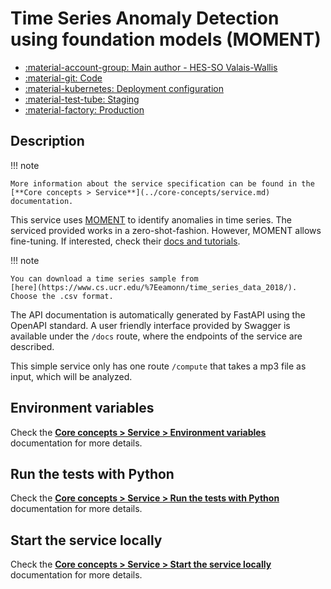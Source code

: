 # Time Series Anomaly Detection using foundation models (MOMENT)

- [:material-account-group: Main author - HES-SO Valais-Wallis](https://www.hes-so.ch/swiss-ai-center/equipe)
- [:material-git: Code](https://github.com/swiss-ai-center/ts-anomaly-detection-service)
- [:material-kubernetes: Deployment configuration](https://github.com/swiss-ai-center/ts-anomaly-detection-service/tree/main/kubernetes)
- [:material-test-tube: Staging](https://ts-anomaly-detection-swiss-ai-center.kube.isc.heia-fr.ch)
- [:material-factory: Production](https://ts-anomaly-detection-service.swiss-ai-center.ch)

## Description

!!! note

    More information about the service specification can be found in the
    [**Core concepts > Service**](../core-concepts/service.md) documentation.

This service uses [MOMENT](https://github.com/moment-timeseries-foundation-model/moment) to identify anomalies in time series. The serviced provided works in a zero-shot-fashion. However, MOMENT allows fine-tuning. If interested, check their [docs and tutorials](https://github.com/moment-timeseries-foundation-model/moment/tree/main/tutorials).

!!! note

    You can download a time series sample from
	[here](https://www.cs.ucr.edu/%7Eeamonn/time_series_data_2018/).
    Choose the .csv format.

The API documentation is automatically generated by FastAPI using the OpenAPI
standard. A user friendly interface provided by Swagger is available under the
`/docs` route, where the endpoints of the service are described.

This simple service only has one route `/compute` that takes a mp3 file as
input, which will be analyzed.

## Environment variables

Check the
[**Core concepts > Service > Environment variables**](../core-concepts/service.md#environment-variables)
documentation for more details.

## Run the tests with Python

Check the
[**Core concepts > Service > Run the tests with Python**](../core-concepts/service.md#run-the-tests-with-python)
documentation for more details.

## Start the service locally

Check the
[**Core concepts > Service > Start the service locally**](../core-concepts/service.md#start-the-service-locally)
documentation for more details.
